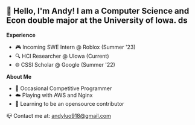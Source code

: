 ## 👋 Hello, I'm Andy! I am a Computer Science and Econ double major at the University of Iowa. ds

**Experience**
- 🎮 Incoming SWE Intern @ Roblox (Summer '23)
- 🔍 HCI Researcher @ UIowa (Current)
- 🌐 CSSI Scholar @ Google (Summer '22)

**About Me**
- 🧱 Occasional Competitive Programmer 
- ☁️ Playing with AWS and Nginx
- 📘 Learning to be an opensource contributor


📪 Contact me at: andyluo918@gmail.com
<!---
andyluo03/andyluo03 is a ✨ special ✨ repository because its `README.md` (this file) appears on your GitHub profile.
You can click the Preview link to take a look at your changes.
--->
